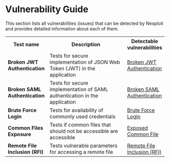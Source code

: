 # Vulnerability Guide

This section lists all vulnerabilities (issues) that can be detected by Nexploit and provides detailed information about each of them.

<table id="simple-table">
    <tr>
        <th width="25%"><strong>Test name</strong></th>
        <th width="50%"><strong>Description</strong></th>
        <th width="25%"><strong>Detectable vulnerabilities</strong></th>
    </tr>
        <tr>
        <td><b>Broken JWT Authentication</b></td>
        <td> Tests for secure implementation of JSON Web Token (JWT) in the application</td>
        <td><a href="#/guide/vulnerabilities/broken-jwt-auth.md">Broken JWT Authentication</a></td>
    </tr>
     <tr>
        <td><b>Broken SAML Authentication</b></td>
        <td>Tests for secure implementation of SAML authentication in the application</td>
        <td><a href="#/guide/vulnerabilities/broken-saml-auth.md">Broken SAML Authentication</a></td>
    </tr>
    <tr>
        <td><b>Brute Force Login</b></td>
        <td>Tests for availability of commonly used credentials</td>
        <td><a href="#/guide/vulnerabilities/brute-force-login.md">Brute Force Login</a></td>
    </tr>
    <tr>
        <td><b>Common Files Exposure</b></td>
        <td>Tests if common files that should not be accessible are accessible</td>
        <td><a href="#/guide/vulnerabilities/exposed-common-file.md">Exposed Common File</a></td>
    </tr>
    <tr>
        <td><b>Remote File Inclusion (RFI)</b></td>
        <td>Tests vulnerable parameters for accessing a remote file</td>
        <td><a href="#/guide/vulnerabilities/remote-file-inclusion.md">Remote File Inclusion (RFI)</a></td>
    </tr>
</table>